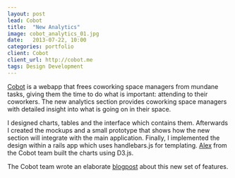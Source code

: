 ```yaml
---
layout: post
lead: Cobot
title:  "New Analytics"
image: cobot_analytics_01.jpg
date:   2013-07-22, 10:00
categories: portfolio
client: Cobot
client_url: http://cobot.me
tags: Design Development
---
```


[Cobot](http://cobot.me) is a webapp that frees coworking space managers from
mundane tasks, giving them the time to do what is important: attending to their
coworkers. The new analytics section provides coworking space managers with
detailed insight into what is going on in their space.

I designed charts, tables and the interface which contains them. Afterwards I
created the mockups and a small prototype that shows how the new section will
integrate with the main application. Finally, I implemented the design within a
rails app which uses handlebars.js for templating.
[Alex](https://twitter.com/langalex) from the Cobot team built the charts
using D3.js.

The Cobot team wrote an elaborate
[blogpost](http://blog.cobot.me/post/55591004529/whats-the-trend-friend) about
this new set of features.
